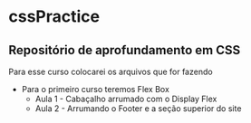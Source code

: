 # cssPractice
<h2>Repositório de aprofundamento em CSS</h2> 

Para esse curso colocarei os arquivos que for fazendo
<ul>
  <li>
    Para o primeiro curso teremos Flex Box
    <ul>
      <li>
        Aula 1 - Cabaçalho arrumado com o Display Flex
      </li>
      <li>
        Aula 2 - Arrumando o Footer e a seção superior do site
      </li>
    </ul>
  </li>
</ul>  




